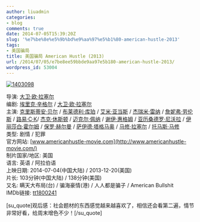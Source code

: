 ```yaml
---
author: liuadmin
categories:
- blog
comments: true
date: 2014-07-05T15:39:20Z
slug: '%e7%be%8e%e5%9b%bd%e9%aa%97%e5%b1%80-american-hustle-2013'
tags:
- 美国骗局
title: 美国骗局 American Hustle (2013)
url: /2014/07/05/e7be8ee59bbde9aa97e5b180-american-hustle-2013/
wordpress_id: 53004
---
```


[![1403098](http://7bv9gn.com1.z0.glb.clouddn.com/wp-content/uploads/2014/07/1403098.jpg)](http://7bv9gn.com1.z0.glb.clouddn.com/wp-content/uploads/2014/07/1403098.jpg)

导演: [大卫·欧·拉塞尔](http://movie.douban.com/celebrity/1022739/)  
编剧: [埃里克·辛格尔](http://movie.douban.com/celebrity/1323406/) / [大卫·欧·拉塞尔](http://movie.douban.com/celebrity/1022739/)  
主演: [克里斯蒂安·贝尔](http://movie.douban.com/celebrity/1005773/) / [布莱德利·库珀](http://movie.douban.com/celebrity/1013757/) / [艾米·亚当斯](http://movie.douban.com/celebrity/1022563/) / [杰瑞米·雷纳](http://movie.douban.com/celebrity/1013770/) / [詹妮弗·劳伦斯](http://movie.douban.com/celebrity/1022616/) / [路易·C·K](http://movie.douban.com/celebrity/1049602/)/ [杰克·休斯顿](http://movie.douban.com/celebrity/1036445/) / [迈克尔·佩纳](http://movie.douban.com/celebrity/1131634/) / [谢伊·惠格姆](http://movie.douban.com/celebrity/1165173/) / [亚历桑德罗·尼沃拉](http://movie.douban.com/celebrity/1009310/) / [伊丽莎白·霍尔姆](http://movie.douban.com/celebrity/1144396/) / [保罗·赫尔曼](http://movie.douban.com/celebrity/1000541/) / [萨伊德·塔格马奥](http://movie.douban.com/celebrity/1010660/) / [马修·拉塞尔](http://movie.douban.com/celebrity/1337321/) / [托马斯·马修](http://movie.douban.com/celebrity/1337322/)  
类型: 剧情 / 犯罪  
官方网站: [www.americanhustle-movie.com](http://www.americanhustle-movie.com/)  
制片国家/地区: 美国  
语言: 英语 / 阿拉伯语  
上映日期: 2014-07-04(中国大陆) / 2013-12-20(美国)  
片长: 103分钟(中国大陆) / 138分钟(美国)  
又名: 瞒天大布局(台) / 骗海豪情(港) / 人人都是骗子 / American Bullshit  
IMDb链接: [tt1800241](http://www.imdb.com/title/tt1800241)

[su_quote]观后感：社会题材的东西感觉越来越喜欢了，相信还会看第二遍，情节非常好看，给周末增色不少！[/su_quote]
